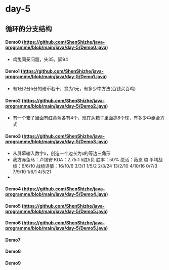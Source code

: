# day-5
## 循环的分支结构
#### Demo0 (https://github.com/ShenShizhe/java-programme/blob/main/java/day-5/Demo0.java)
- 鸡兔同笼问题，头35，脚94
#### Demo1 (https://github.com/ShenShizhe/java-programme/blob/main/java/day-5/Demo1.java)
- 有1分2分5分的硬币若干，换为1元，有多少中方法(百钱买百鸡)
#### Demo2 (https://github.com/ShenShizhe/java-programme/blob/main/java/day-5/Demo2.java)
- 有一个箱子里面有红黄蓝各有4个，现在从箱子里面抓8个球，有多少中组合方式
#### Demo3 (https://github.com/ShenShizhe/java-programme/blob/main/java/day-5/Demo3.java)
- 从屏幕输入数字x，创造一个边长为x的等边三角形
- 我方赤兔马：卢锡安 KDA：2.75:1 5胜5负 胜率：50% 绝活：薇恩 璐 平均战绩：6/6/10 战绩详情：16/10/6 3/3/1 1/5/2 2/3/24 13/2/10 4/10/16 0/7/3 7/9/10 1/6/1 4/5/21 
- 
#### Demo4 (https://github.com/ShenShizhe/java-programme/blob/main/java/day-5/Demo4.java)
#### Demo5 (https://github.com/ShenShizhe/java-programme/blob/main/java/day-5/Demo5.java)
#### Demo6 (https://github.com/ShenShizhe/java-programme/blob/main/java/day-5/Demo5.java)
#### Demo7
#### Demo8
#### Demo9
